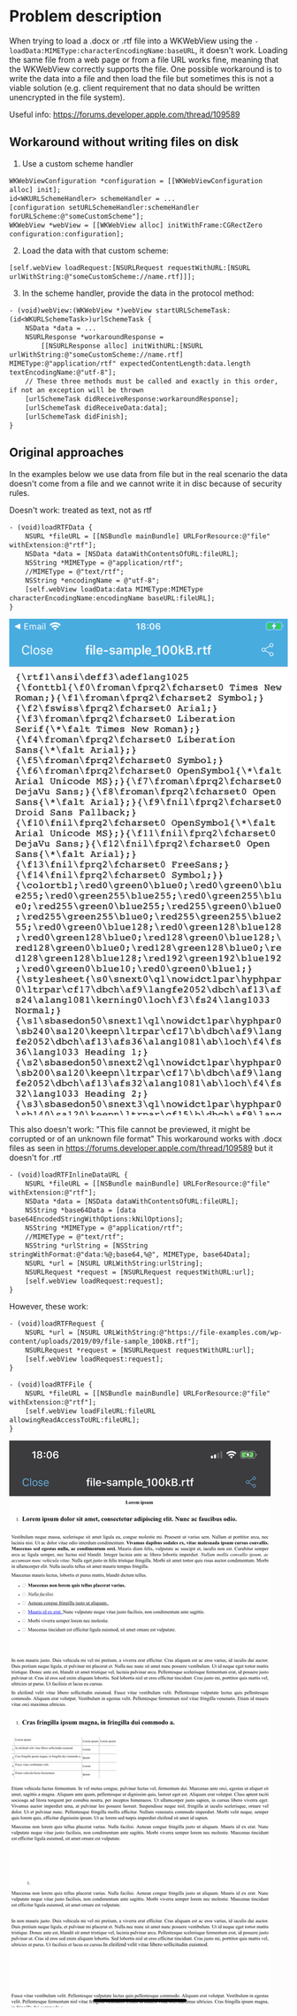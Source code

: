 # Problem description
When trying to load a .docx or .rtf file into a WKWebView using the `-loadData:MIMEType:characterEncodingName:baseURL`, it doesn't work. Loading the same file from a web page or from a file URL works fine, meaning that the WKWebView correctly supports the file.
One possible workaround is to write the data into a file and then load the file but sometimes this is not a viable solution (e.g. client requirement that no data should be written unencrypted in the file system).

Useful info:
https://forums.developer.apple.com/thread/109589

## Workaround without writing files on disk ##
1. Use a custom scheme handler
```
WKWebViewConfiguration *configuration = [[WKWebViewConfiguration alloc] init];
id<WKURLSchemeHandler> schemeHandler = ...
[configuration setURLSchemeHandler:schemeHandler forURLScheme:@"someCustomScheme"];
WKWebView *webView = [[WKWebView alloc] initWithFrame:CGRectZero configuration:configuration];
```
2. Load the data with that custom scheme:
```
[self.webView loadRequest:[NSURLRequest requestWithURL:[NSURL urlWithString:@"someCustomScheme://name.rtf]]];
```
3. In the scheme handler, provide the data in the protocol method:
```
- (void)webView:(WKWebView *)webView startURLSchemeTask:(id<WKURLSchemeTask>)urlSchemeTask {
    NSData *data = ...
    NSURLResponse *workaroundResponse =
        [[NSURLResponse alloc] initWithURL:[NSURL urlWithString:@"someCustomScheme://name.rtf] MIMEType:@"application/rtf" expectedContentLength:data.length textEncodingName:@"utf-8"];
    // These three methods must be called and exactly in this order, if not an exception will be thrown
    [urlSchemeTask didReceiveResponse:workaroundResponse];
    [urlSchemeTask didReceiveData:data];
    [urlSchemeTask didFinish];
}
```

## Original approaches ## 
In the examples below we use data from file but in the real scenario the data doesn't come from a file and we cannot write it in disc because of security rules.

Doesn't work: treated as text, not as rtf
```
- (void)loadRTFData {
    NSURL *fileURL = [[NSBundle mainBundle] URLForResource:@"file" withExtension:@"rtf"];
    NSData *data = [NSData dataWithContentsOfURL:fileURL];
    NSString *MIMEType = @"application/rtf";
    //MIMEType = @"text/rtf";
    NSString *encodingName = @"utf-8";
    [self.webView loadData:data MIMEType:MIMEType characterEncodingName:encodingName baseURL:fileURL];
}
```

![non working screenshot](WKWebView830.png)



This also doesn't work: "This file cannot be previewed, it might be corrupted or of an unknown file format"
This workaround works with .docx files as seen in https://forums.developer.apple.com/thread/109589 but it doesn't for .rtf
```
- (void)loadRTFInlineDataURL {
    NSURL *fileURL = [[NSBundle mainBundle] URLForResource:@"file" withExtension:@"rtf"];
    NSData *data = [NSData dataWithContentsOfURL:fileURL];
    NSString *base64Data = [data base64EncodedStringWithOptions:kNilOptions];
    NSString *MIMEType = @"application/rtf";
    //MIMEType = @"text/rtf";
    NSString *urlString = [NSString stringWithFormat:@"data:%@;base64,%@", MIMEType, base64Data];
    NSURL *url = [NSURL URLWithString:urlString];
    NSURLRequest *request = [NSURLRequest requestWithURL:url];
    [self.webView loadRequest:request];
}
```


However, these work:
```
- (void)loadRTFRequest {
    NSURL *url = [NSURL URLWithString:@"https://file-examples.com/wp-content/uploads/2019/09/file-sample_100kB.rtf"];
    NSURLRequest *request = [NSURLRequest requestWithURL:url];
    [self.webView loadRequest:request];
}
```
```
- (void)loadRTFFile {
    NSURL *fileURL = [[NSBundle mainBundle] URLForResource:@"file" withExtension:@"rtf"];
    [self.webView loadFileURL:fileURL allowingReadAccessToURL:fileURL];
}
```

![working screenshot](UIWebView803.png)
